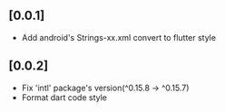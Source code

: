 ## [0.0.1]

* Add android's Strings-xx.xml convert to flutter style

## [0.0.2]

* Fix 'intl' package's version(^0.15.8 -> ^0.15.7)
* Format dart code style